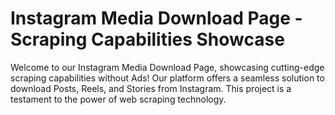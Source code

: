 # Instagram Media Download Page - Scraping Capabilities Showcase

Welcome to our Instagram Media Download Page, showcasing cutting-edge scraping capabilities without Ads! Our platform offers a seamless solution to download Posts, Reels, and Stories from Instagram. This project is a testament to the power of web scraping technology.
